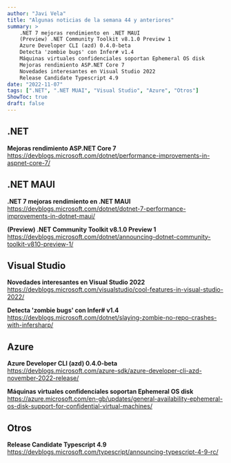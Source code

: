 ```yaml
---
author: "Javi Vela"
title: "Algunas noticias de la semana 44 y anteriores"
summary: >
    .NET 7 mejoras rendimiento en .NET MAUI
    (Preview) .NET Community Toolkit v8.1.0 Preview 1
    Azure Developer CLI (azd) 0.4.0-beta
    Detecta 'zombie bugs' con Infer# v1.4
    Máquinas virtuales confidenciales soportan Ephemeral OS disk
    Mejoras rendimiento ASP.NET Core 7
    Novedades interesantes en Visual Studio 2022
    Release Candidate Typescript 4.9
date: "2022-11-07"
tags: [".NET", ".NET MUAI", "Visual Studio", "Azure", "Otros"]
ShowToc: true
draft: false
---
```

## .NET
**Mejoras rendimiento ASP.NET Core 7**
https://devblogs.microsoft.com/dotnet/performance-improvements-in-aspnet-core-7/
<br/>
<!-- #dotnet #aspnet #performance -->

## .NET MAUI
**.NET 7 mejoras rendimiento en .NET MAUI**
https://devblogs.microsoft.com/dotnet/dotnet-7-performance-improvements-in-dotnet-maui/
<br/>
<!-- #dotnet #maui #performance -->

**(Preview) .NET Community Toolkit v8.1.0 Preview 1**
https://devblogs.microsoft.com/dotnet/announcing-dotnet-community-toolkit-v810-preview-1/
<br/>
<!-- #dotnet #maui #communitytoolkit #preview #mvvm #uwp -->

## Visual Studio
**Novedades interesantes en Visual Studio 2022**
https://devblogs.microsoft.com/visualstudio/cool-features-in-visual-studio-2022/
<br/>
<!-- #visualstudio #features #cool -->

**Detecta 'zombie bugs' con Infer# v1.4**
https://devblogs.microsoft.com/dotnet/slaying-zombie-no-repo-crashes-with-infersharp/
<br/>
<!-- #infersharp #bug #performance #security #csharp-->

## Azure
**Azure Developer CLI (azd) 0.4.0-beta**
https://devblogs.microsoft.com/azure-sdk/azure-developer-cli-azd-november-2022-release/
<bt/>
<!-- #azure #developer #cli #beta -->

**Máquinas virtuales confidenciales soportan Ephemeral OS disk**
https://azure.microsoft.com/en-gb/updates/general-availability-ephemeral-os-disk-support-for-confidential-virtual-machines/
<!-- #azure #vm #virtualmachines #confidencial --> 

## Otros
**Release Candidate Typescript 4.9**
https://devblogs.microsoft.com/typescript/announcing-typescript-4-9-rc/
<!-- #typescript #releasecandidate #microsoft -->